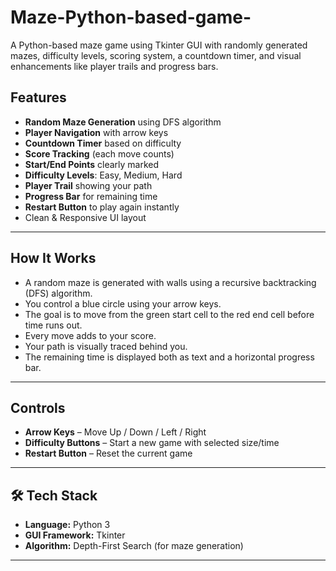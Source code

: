 # Maze-Python-based-game-

A Python-based maze game using Tkinter GUI with randomly generated mazes, difficulty levels, scoring system, a countdown timer, and visual enhancements like player trails and progress bars.



## Features

-  **Random Maze Generation** using DFS algorithm
-  **Player Navigation** with arrow keys
-  **Countdown Timer** based on difficulty
-  **Score Tracking** (each move counts)
-  **Start/End Points** clearly marked
-  **Difficulty Levels**: Easy, Medium, Hard
-  **Player Trail** showing your path
-  **Progress Bar** for remaining time
-  **Restart Button** to play again instantly
-   Clean & Responsive UI layout

---

##  How It Works

- A random maze is generated with walls using a recursive backtracking (DFS) algorithm.
- You control a blue circle using your arrow keys.
- The goal is to move from the green start cell to the red end cell before time runs out.
- Every move adds to your score.
- Your path is visually traced behind you.
- The remaining time is displayed both as text and a horizontal progress bar.

---

## Controls

- **Arrow Keys** – Move Up / Down / Left / Right
- **Difficulty Buttons** – Start a new game with selected size/time
- **Restart Button** – Reset the current game

---

## 🛠️ Tech Stack

- **Language:** Python 3
- **GUI Framework:** Tkinter
- **Algorithm:** Depth-First Search (for maze generation)

---



